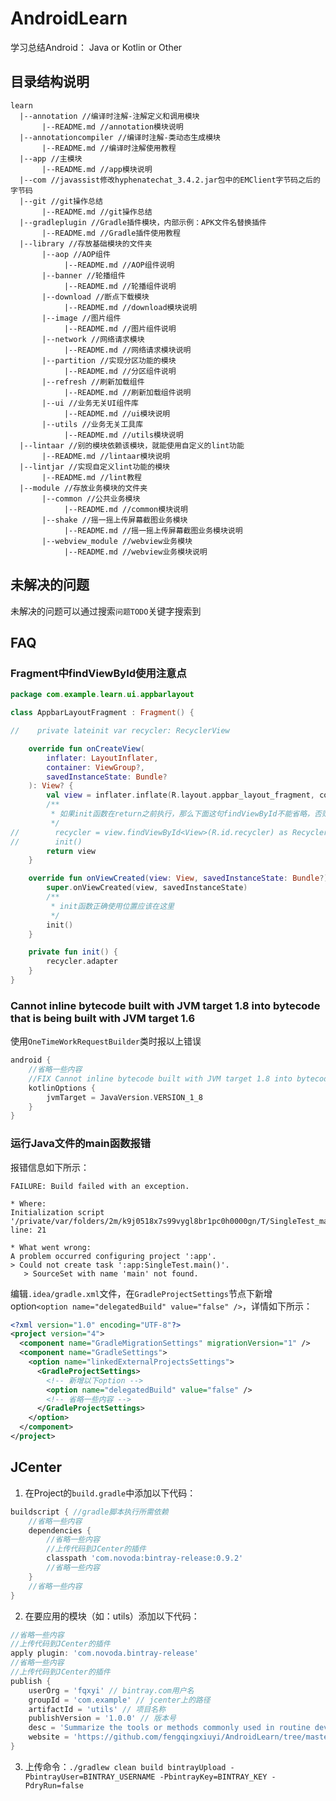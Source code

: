# AndroidLearn

学习总结Android： Java or Kotlin or Other

## 目录结构说明

```
learn
  |--annotation //编译时注解-注解定义和调用模块
       |--README.md //annotation模块说明
  |--annotationcompiler //编译时注解-类动态生成模块
       |--README.md //编译时注解使用教程
  |--app //主模块
       |--README.md //app模块说明
  |--com //javassist修改hyphenatechat_3.4.2.jar包中的EMClient字节码之后的字节码
  |--git //git操作总结
       |--README.md //git操作总结
  |--gradleplugin //Gradle插件模块，内部示例：APK文件名替换插件
       |--README.md //Gradle插件使用教程
  |--library //存放基础模块的文件夹
       |--aop //AOP组件
            |--README.md //AOP组件说明
       |--banner //轮播组件
            |--README.md //轮播组件说明
       |--download //断点下载模块
            |--README.md //download模块说明
       |--image //图片组件
            |--README.md //图片组件说明
       |--network //网络请求模块
            |--README.md //网络请求模块说明
       |--partition //实现分区功能的模块
            |--README.md //分区组件说明
       |--refresh //刷新加载组件
            |--README.md //刷新加载组件说明
       |--ui //业务无关UI组件库
            |--README.md //ui模块说明
       |--utils //业务无关工具库
            |--README.md //utils模块说明
  |--lintaar //别的模块依赖该模块，就能使用自定义的lint功能
       |--README.md //lintaar模块说明
  |--lintjar //实现自定义lint功能的模块
       |--README.md //lint教程
  |--module //存放业务模块的文件夹
       |--common //公共业务模块
            |--README.md //common模块说明
       |--shake //摇一摇上传屏幕截图业务模块
            |--README.md //摇一摇上传屏幕截图业务模块说明
       |--webview_module //webview业务模块
            |--README.md //webview业务模块说明
```

## 未解决的问题

未解决的问题可以通过搜索`问题TODO`关键字搜索到

## FAQ

### Fragment中findViewById使用注意点

```kotlin
package com.example.learn.ui.appbarlayout

class AppbarLayoutFragment : Fragment() {

//    private lateinit var recycler: RecyclerView

    override fun onCreateView(
        inflater: LayoutInflater,
        container: ViewGroup?,
        savedInstanceState: Bundle?
    ): View? {
        val view = inflater.inflate(R.layout.appbar_layout_fragment, container, false)
        /**
         * 如果init函数在return之前执行，那么下面这句findViewById不能省略，否则会抛出java.lang.IllegalStateException: Fragment already added异常
         */
//        recycler = view.findViewById<View>(R.id.recycler) as RecyclerView
//        init()
        return view
    }

    override fun onViewCreated(view: View, savedInstanceState: Bundle?) {
        super.onViewCreated(view, savedInstanceState)
        /**
         * init函数正确使用位置应该在这里
         */
        init()
    }

    private fun init() {
        recycler.adapter
    }
}
```

### Cannot inline bytecode built with JVM target 1.8 into bytecode that is being built with JVM target 1.6

使用`OneTimeWorkRequestBuilder`类时报以上错误

```groovy
android {
    //省略一些内容
    //FIX Cannot inline bytecode built with JVM target 1.8 into bytecode that is being built with JVM target 1.6
    kotlinOptions {
        jvmTarget = JavaVersion.VERSION_1_8
    }
}
```

### 运行Java文件的main函数报错

报错信息如下所示：

```
FAILURE: Build failed with an exception.

* Where:
Initialization script '/private/var/folders/2m/k9j0518x7s99vygl8br1pc0h0000gn/T/SingleTest_main__.gradle' line: 21

* What went wrong:
A problem occurred configuring project ':app'.
> Could not create task ':app:SingleTest.main()'.
   > SourceSet with name 'main' not found.
```

编辑`.idea/gradle.xml`文件，在`GradleProjectSettings`节点下新增option`<option name="delegatedBuild" value="false" />`，详情如下所示：

```xml
<?xml version="1.0" encoding="UTF-8"?>
<project version="4">
  <component name="GradleMigrationSettings" migrationVersion="1" />
  <component name="GradleSettings">
    <option name="linkedExternalProjectsSettings">
      <GradleProjectSettings>
        <!-- 新增以下option -->
        <option name="delegatedBuild" value="false" />
        <!-- 省略一些内容 -->
      </GradleProjectSettings>
    </option>
  </component>
</project>
```

## JCenter

1. 在Project的`build.gradle`中添加以下代码：

```groovy
buildscript { //gradle脚本执行所需依赖
    //省略一些内容
    dependencies {
        //省略一些内容
        //上传代码到JCenter的插件
        classpath 'com.novoda:bintray-release:0.9.2'
        //省略一些内容
    }
    //省略一些内容
}
```

2. 在要应用的模块（如：utils）添加以下代码：

```groovy
//省略一些内容
//上传代码到JCenter的插件
apply plugin: 'com.novoda.bintray-release'
//省略一些内容
//上传代码到JCenter的插件
publish {
    userOrg = 'fqxyi' // bintray.com用户名
    groupId = 'com.example' // jcenter上的路径
    artifactId = 'utils' // 项目名称
    publishVersion = '1.0.0' // 版本号
    desc = 'Summarize the tools or methods commonly used in routine development' // 描述，不重要
    website = 'https://github.com/fengqingxiuyi/AndroidLearn/tree/master/library/utils' // 网站，不重要
}
```

3. 上传命令：`./gradlew clean build bintrayUpload -PbintrayUser=BINTRAY_USERNAME -PbintrayKey=BINTRAY_KEY -PdryRun=false`